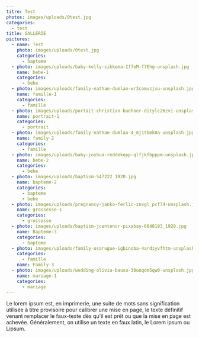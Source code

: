 ```yaml
---
titre: Test
photos: images/uploads/0test.jpg
categories:
  - test
title: GALLERIE
pictures:
  - name: Test
    photo: images/uploads/0test.jpg
    categories:
      - bapteme
  - photo: images/uploads/baby-kelly-sikkema-If7eM-f7Ehg-unsplash.jpg
    name: bebe-1
    categories:
      - bebe
  - photo: images/uploads/family-nathan-dumlao-wr3comvzjxu-unsplash.jpg
    name: famille-1
    categories:
      - famille
  - photo: images/uploads/portait-christian-buehner-ditylc26zvi-unsplash.jpg
    name: portrait-1
    categories:
      - portrait
  - photo: images/uploads/family-nathan-dumlao-4_mj1tbmk8a-unsplash.jpg
    name: family-2
    categories:
      - famille
  - photo: images/uploads/baby-joshua-reddekopp-qlfjkfbpppm-unsplash.jpg
    name: bebe-2
    categories:
      - bebe
  - photo: images/uploads/baptism-547222_1920.jpg
    name: bapteme-2
    categories:
      - bapteme
      - bebe
  - photo: images/uploads/pregnancy-janko-ferlic-znvgl_pcf74-unsplash.jpg
    name: grossesse-1
    categories:
      - grossesse
  - photo: images/uploads/baptism-jcentenor-pixabay-6848193_1920.jpg
    name: Bapteme-3
    categories:
      - bapteme
  - photo: images/uploads/family-osarugue-igbinoba-4ardiyvfhtm-unsplash.jpg
    categories:
      - famille
    name: Family-3
  - photo: images/uploads/wedding-olivia-bauso-30uoqdm5qw0-unsplash.jpg
    name: mariage-1
    categories:
      - mariage
---
```

Le lorem ipsum est, en imprimerie, une suite de mots sans signification utilisée à titre provisoire pour calibrer une mise en page, le texte définitif venant remplacer le faux-texte dès qu'il est prêt ou que la mise en page est achevée. Généralement, on utilise un texte en faux latin, le Lorem ipsum ou Lipsum.